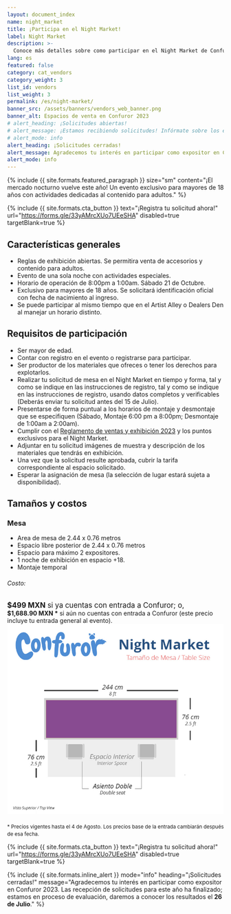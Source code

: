 ```yaml
---
layout: document_index
name: night_market
title: ¡Participa en el Night Market!
label: Night Market
description: >-
  Conoce más detalles sobre como participar en el Night Market de Confuror 2023
lang: es
featured: false
category: cat_vendors
category_weight: 3
list_id: vendors
list_weight: 3
permalink: /es/night-market/
banner_src: /assets/banners/vendors_web_banner.png
banner_alt: Espacios de venta en Confuror 2023
# alert_heading: ¡Solicitudes abiertas!
# alert_message: ¡Estamos recibiendo solicitudes! Infórmate sobre los espacios e inscribe tu propuesta antes del 15 de julio.
# alert_mode: info
alert_heading: ¡Solicitudes cerradas!
alert_message: Agradecemos tu interés en participar como expositor en Confuror 2023. Las recepción de solicitudes para este año ha finalizado; estamos en proceso de evaluación, daremos a conocer los resultados el 26 de Julio.
alert_mode: info
---
```


{%
  include {{ site.formats.featured_paragraph }}
  size="sm"
  content="¡El mercado nocturno vuelve este año! Un evento exclusivo para mayores de 18 años con actividades dedicadas al contenido para adultos."
%}

{%
  include {{ site.formats.cta_button }}
  text="¡Registra tu solicitud ahora!"
  url="https://forms.gle/33yAMrcXUo7UEeSHA"
  disabled=true
  targetBlank=true
%}

## Características generales

- Reglas de exhibición abiertas. Se permitira venta de accesorios y contenido para adultos.
- Evento de una sola noche con actividades especiales.
- Horario de operación de 8:00pm a 1:00am. Sábado 21 de Octubre.
- Exclusivo para mayores de 18 años. Se solicitará identificación oficial con fecha de nacimiento al ingreso.
- Se puede participar al mismo tiempo que en el Artist Alley o Dealers Den al manejar un horario distinto.

## Requisitos de participación

- Ser mayor de edad.
- Contar con registro en el evento o registrarse para participar.
- Ser productor de los materiales que ofreces o tener los derechos para explotarlos.
- Realizar tu solicitud de mesa en el Night Market en tiempo y forma, tal y como se indique en las instrucciones de registro, tal y como se indique en las instrucciones de registro, usando datos completos y verificables (Deberás enviar tu solicitud antes del 15 de Julio).
- Presentarse de forma puntual a los horarios de montaje y desmontaje que se especifiquen (Sábado, Montaje 6:00 pm a 8:00pm; Desmontaje de 1:00am a 2:00am).
- Cumplir con el [Reglamento de ventas y exhibición 2023](/es/reglamento-de-venta/) y los puntos exclusivos para el Night Market.
- Adjuntar en tu solicitud imágenes de muestra y descripción de los materiales que tendrás en exhibición.
- Una vez que la solicitud resulte aprobada, cubrir la tarifa correspondiente al espacio solicitado.
- Esperar la asignación de mesa (la selección de lugar estará sujeta a disponibilidad).

## Tamaños y costos

<div class="container-overflow">
  <h3>Mesa</h3>
  <div class="row">
    <div class="col-md-6">
      <ul>
        <li>Area de mesa de 2.44 x 0.76 metros</li>
        <li>Espacio libre posterior de 2.44 x 0.76 metros</li>
        <li>Espacio para máximo 2 expositores.</li>
        <li>1 noche de exhibición en espacio +18.</li>
        <li>Montaje temporal</li>
      </ul>
      <h6>Costo:</h6>
      <span style="font-size: larger;"><strong class="text-secondary">$499 MXN</strong> si ya cuentas con entrada a Confuror; o,</span>
      <br>
      <span><strong>$1,688.90 MXN *</strong> si aún no cuentas con entrada a Confuror (este precio incluye tu entrada general al evento).</span>
    </div>
    <div class="col-md-6">
      <img src="/assets/images/night_market__table.jpg" class="img-fluid">
    </div>
  </div>
  <br>
  <span style="font-size: smaller;">* Precios vigentes hasta el 4 de Agosto. Los precios base de la entrada cambiarán después de esa fecha.</span>
</div>

{%
  include {{ site.formats.cta_button }}
  text="¡Registra tu solicitud ahora!"
  url="https://forms.gle/33yAMrcXUo7UEeSHA"
  disabled=true
  targetBlank=true
%}

{%
  include {{ site.formats.inline_alert }}
  mode="info"
  heading="¡Solicitudes cerradas!"
  message="Agradecemos tu interés en participar como expositor en Confuror 2023. Las recepción de solicitudes para este año ha finalizado; estamos en proceso de evaluación, daremos a conocer los resultados el <strong>26 de Julio</strong>."
%}